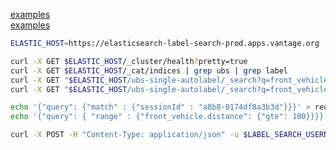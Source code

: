 [examples](https://dzone.com/articles/23-useful-elasticsearch-example-queries)  
[examples](https://www.tutorialspoint.com/elasticsearch)  

```bash
ELASTIC_HOST=https://elasticsearch-label-search-prod.apps.vantage.org

curl -X GET $ELASTIC_HOST/_cluster/health?pretty=true
curl -X GET $ELASTIC_HOST/_cat/indices | grep ubs | grep label
curl -X GET "$ELASTIC_HOST/ubs-single-autolabel/_search?q=front_vehicle.distance:>100&pretty=true"
curl -X GET "$ELASTIC_HOST/ubs-single-autolabel/_search?q=front_vehicle.distance>100&pretty=true"
```

```bash
echo '{"query": {"match" : {"sessionId" : "a8b8-0174df8a3b3d"}}}' > request.json
echo '{"query": { "range" : {"front_vehicle.distance": {"gte": 100}}}}' > request.json

curl -X POST -H "Content-Type: application/json" -u $LABEL_SEARCH_USERNAME:$LABEL_SEARCH_PASSWORD -d @request.json "$ELASTIC_HOST/$ELASTIC_INDEX/_search"
```
